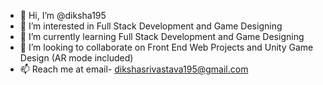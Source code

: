 - 👋 Hi, I’m @diksha195
- 👀 I’m interested in Full Stack Development and Game Designing
- 🌱 I’m currently learning Full Stack Development and Game Designing
- 💞️ I’m looking to collaborate on Front End Web Projects and Unity Game Design (AR mode included)
- 📫 Reach me at email- dikshasrivastava195@gmail.com


